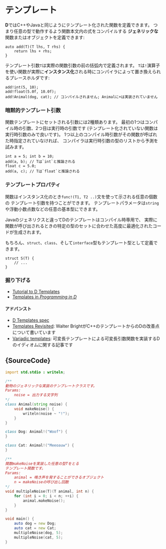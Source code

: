 # テンプレート

**D**ではC++やJavaと同じようにテンプレート化された関数を定義できます。
つまり任意の型で動作するよう関数本文内の式をコンパイルする
**ジェネリックな**関数またはオブジェクトを定義できます:

    auto add(T)(T lhs, T rhs) {
        return lhs + rhs;
    }

テンプレート引数`T`は実際の関数引数の前の括弧内で定義されます。
`T`は`!`演算子を使い関数が実際に**インスタンス化**される時にコンパイラによって置き換えられるプレースホルダです:

    add!int(5, 10);
    add!float(5.0f, 10.0f);
    add!Animal(dog, cat); // コンパイルされません; Animalに+は実装されていません

### 暗黙的テンプレート引数

関数テンプレートにセットされる引数には2種類あります。
最初の1つはコンパイル時の引数、2つ目は実行時の引数です
(テンプレート化されていない関数は実行時引数のみで良いです)。
1つ以上のコンパイル時引数がその関数が呼ばれた時指定されていなければ、
コンパイラは実行時引数の型のリストから予測を試みます。

    int a = 5; int b = 10;
    add(a, b); // Tは`int`と推論される
    float c = 5.0;
    add(a, c); // Tは`float`と推論される

### テンプレートプロパティ

関数はインスタンス化のとき`func!(T1, T2 ..)`文を使って示される任意の個数の
テンプレート引数を持つことができます。
テンプレートパラメータは`string`や浮動小数点数などの任意の基本型にできます。

Javaのジェネリクスと違ってDのテンプレートはコンパイル時専用で、
実際に関数が呼び出されるときの特定の型のセットに合わせた高度に最適化されたコードが生成されます。

もちろん、`struct`、`class`、そして`interface`型もテンプレート型として定義できます。

    struct S(T) {
        // ...
    }

### 掘り下げる

- [Tutorial to D Templates](https://github.com/PhilippeSigaud/D-templates-tutorial)
- [Templates in _Programming in D_](http://ddili.org/ders/d.en/templates.html)

#### アドバンスト

- [D Templates spec](https://dlang.org/spec/template.html)
- [Templates Revisited](http://dlang.org/templates-revisited.html):  Walter BrightがC++のテンプレートからのDの改善点について書いています
- [Variadic templates](http://dlang.org/variadic-function-templates.html): 可変長テンプレートによる可変長引数関数を実装するDのイディオムに関する記事です

## {SourceCode}

```d
import std.stdio : writeln;

/**
動物のジェネリックな実装のテンプレートクラスです。
Params:
    noise = 出力する文字列
*/
class Animal(string noise) {
    void makeNoise() {
        writeln(noise ~ "!");
    }
}

class Dog: Animal!("Woof") {
}

class Cat: Animal!("Meeoauw") {
}

/**
関数makeNoiseを実装した任意の型Tをとる
テンプレート関数です。
Params:
    animal = 鳴き声を発することができるオブジェクト
    n = makeNoiseの呼び出し回数
*/
void multipleNoise(T)(T animal, int n) {
    for (int i = 0; i < n; ++i) {
        animal.makeNoise();
    }
}

void main() {
    auto dog = new Dog;
    auto cat = new Cat;
    multipleNoise(dog, 5);
    multipleNoise(cat, 5);
}
```